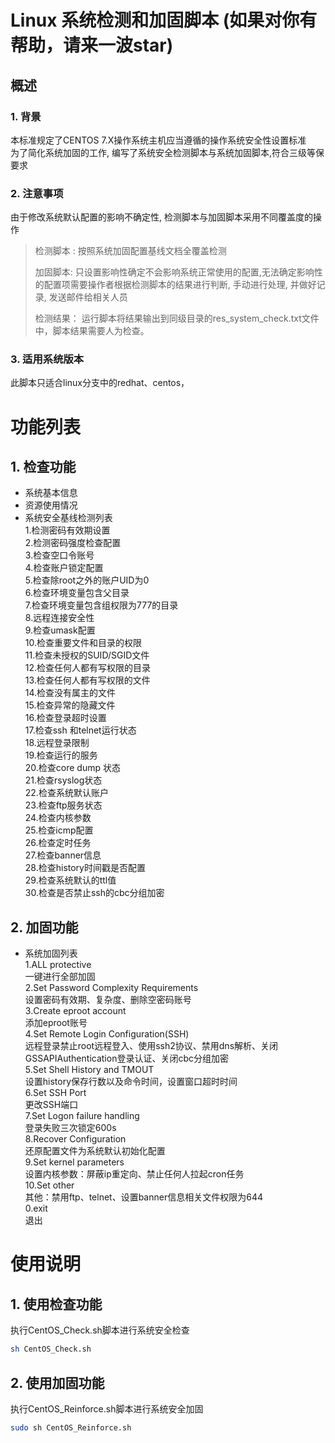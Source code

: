 # Linux 系统检测和加固脚本 (如果对你有帮助，请来一波star)

## 概述

### 1. 背景
本标准规定了CENTOS 7.X操作系统主机应当遵循的操作系统安全性设置标准  
为了简化系统加固的工作, 编写了系统安全检测脚本与系统加固脚本,符合三级等保要求	  

### 2. 注意事项
由于修改系统默认配置的影响不确定性, 检测脚本与加固脚本采用不同覆盖度的操作
> 检测脚本 : 按照系统加固配置基线文档全覆盖检测
>
> 加固脚本: 只设置影响性确定不会影响系统正常使用的配置,无法确定影响性的配置项需要操作者根据检测脚本的结果进行判断, 手动进行处理, 并做好记录, 发送邮件给相关人员
>
> 检测结果： 运行脚本将结果输出到同级目录的res_system_check.txt文件中，脚本结果需要人为检查。

### 3. 适用系统版本
此脚本只适合linux分支中的redhat、centos，

# 功能列表
## 1. 检查功能
- 系统基本信息
- 资源使用情况
- 系统安全基线检测列表    
     1.检测密码有效期设置  
     2.检测密码强度检查配置   
     3.检查空口令账号   
     4.检查账户锁定配置   
     5.检查除root之外的账户UID为0  
     6.检查环境变量包含父目录  
     7.检查环境变量包含组权限为777的目录  
     8.远程连接安全性  
     9.检查umask配置  
    10.检查重要文件和目录的权限  
    11.检查未授权的SUID/SGID文件  
    12.检查任何人都有写权限的目录  
    13.检查任何人都有写权限的文件  
    14.检查没有属主的文件  
    15.检查异常的隐藏文件  
    16.检查登录超时设置  
    17.检查ssh 和telnet运行状态  
    18.远程登录限制   
    19.检查运行的服务     
    20.检查core dump 状态    
    21.检查rsyslog状态  
    22.检查系统默认账户  
    23.检查ftp服务状态  
    24.检查内核参数   
    25.检查icmp配置    
    26.检查定时任务    
    27.检查banner信息    
    28.检查history时间戳是否配置   
    29.检查系统默认的ttl值   
    30.检查是否禁止ssh的cbc分组加密   

## 2. 加固功能 
- 系统加固列表     
    1.ALL protective  
      一键进行全部加固       
    2.Set Password Complexity Requirements   
      设置密码有效期、复杂度、删除空密码账号     
    3.Create eproot account     
      添加eproot账号    
    4.Set Remote Login Configuration(SSH)    
      远程登录禁止root远程登入、使用ssh2协议、禁用dns解析、关闭GSSAPIAuthentication登录认证、关闭cbc分组加密      
    5.Set Shell History and TMOUT          
      设置history保存行数以及命令时间，设置窗口超时时间       
    6.Set SSH Port      
      更改SSH端口                      
    7.Set Logon failure handling         
      登录失败三次锁定600s           
    8.Recover Configuration     
      还原配置文件为系统默认初始化配置           
    9.Set kernel parameters        
      设置内核参数：屏蔽ip重定向、禁止任何人拉起cron任务     
    10.Set other    
       其他：禁用ftp、telnet、设置banner信息相关文件权限为644  
    0.exit   
      退出  
        


# 使用说明 
## 1. 使用检查功能
执行CentOS_Check.sh脚本进行系统安全检查
```bash
sh CentOS_Check.sh
```

## 2. 使用加固功能   
执行CentOS_Reinforce.sh脚本进行系统安全加固
```bash
sudo sh CentOS_Reinforce.sh  
```
